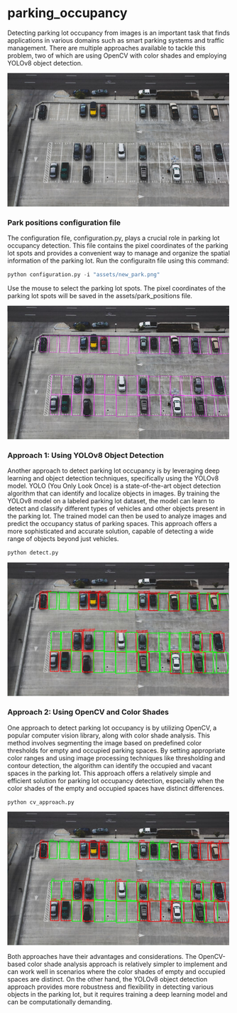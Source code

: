 # parking_occupancy
Detecting parking lot occupancy from images is an important task that finds applications in various domains such as
smart parking systems and traffic management. There are multiple approaches available to tackle this problem, two of
which are using OpenCV with color shades and employing YOLOv8 object detection.

<img src="assets/new_park.png" alt="Alt Text" width="500" height="300">

### Park positions configuration file
The configuration file, configuration.py, plays a crucial role in parking lot occupancy detection. This file contains the pixel coordinates of the parking lot spots and provides a convenient way to manage and organize the spatial information of the parking lot.
Run the configuraitn file using this command:

```python
python configuration.py -i "assets/new_park.png"
```
Use the mouse to select the parking lot spots. The pixel coordinates of the parking lot spots will be saved in the assets/park_positions file.


<img src="assets/parking_configuration.png" alt="Alt Text" width="500" height="300">


### Approach 1: Using YOLOv8 Object Detection
Another approach to detect parking lot occupancy is by leveraging deep learning and object detection techniques, specifically using the YOLOv8 model. YOLO (You Only Look Once) is a state-of-the-art object detection algorithm that can identify and localize objects in images. By training the YOLOv8 model on a labeled parking lot dataset, the model can learn to detect and classify different types of vehicles and other objects present in the parking lot. The trained model can then be used to analyze images and predict the occupancy status of parking spaces. This approach offers a more sophisticated and accurate solution, capable of detecting a wide range of objects beyond just vehicles.

```python
python detect.py
```

<img src="assets/detect_result.png" alt="Alt Text" width="500" height="300">

### Approach 2: Using OpenCV and Color Shades
One approach to detect parking lot occupancy is by utilizing OpenCV, a popular computer vision library, along with color shade analysis. This method involves segmenting the image based on predefined color thresholds for empty and occupied parking spaces. By setting appropriate color ranges and using image processing techniques like thresholding and contour detection, the algorithm can identify the occupied and vacant spaces in the parking lot. This approach offers a relatively simple and efficient solution for parking lot occupancy detection, especially when the color shades of the empty and occupied spaces have distinct differences.

```python
python cv_approach.py
```
<img src="assets/cv_result.png" alt="Alt Text" width="500" height="300">

Both approaches have their advantages and considerations. The OpenCV-based color shade analysis approach is relatively simpler to implement and can work well in scenarios where the color shades of empty and occupied spaces are distinct. On the other hand, the YOLOv8 object detection approach provides more robustness and flexibility in detecting various objects in the parking lot, but it requires training a deep learning model and can be computationally demanding.
